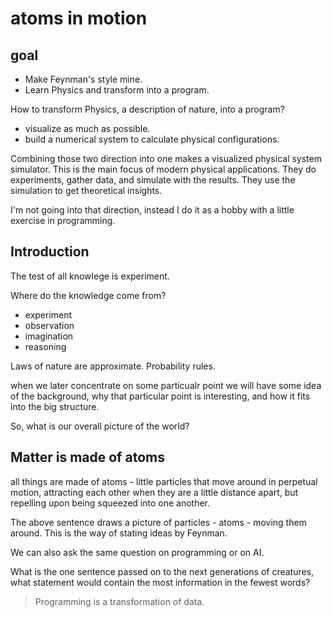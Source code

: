 # atoms in motion 

## goal 

- Make Feynman's style mine. 
- Learn Physics and transform into a program.

How to transform Physics, a description of nature, into a program? 
- visualize as much as possible. 
- build a numerical system to calculate physical configurations. 

Combining those two direction into one makes a visualized physical system simulator. 
This is the main focus of modern physical applications. They do experiments, gather data, and simulate with the results. They use the simulation to get theoretical insights. 

I'm not going into that direction, instead I do it as a hobby with a little exercise in programming. 

## Introduction 

The test of all knowlege is experiment. 

Where do the knowledge come from? 
- experiment
- observation 
- imagination 
- reasoning

Laws of nature are approximate. Probability rules. 

when we later concentrate on some particualr point we will have some idea of the background, 
why that particular point is interesting, and how it fits into the big structure. 

So, what is our overall picture of the world? 

## Matter is made of atoms 

all things are made of atoms - little particles that move around in perpetual motion, attracting each other when they are a little distance apart, but repelling upon being squeezed into one another. 

The above sentence draws a picture of particles - atoms - moving them around. This is the way of stating ideas by Feynman. 

We can also ask the same question on programming or on AI. 

What is the one sentence passed on to the next generations of creatures, what statement would contain the most information in the fewest words? 

> Programming is a transformation of data.









